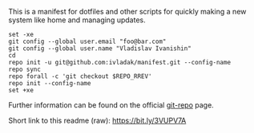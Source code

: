 This is a manifest for dotfiles and other scripts for quickly making a new
system like home and managing updates.

```
set -xe
git config --global user.email "foo@bar.com"
git config --global user.name "Vladislav Ivanishin"
cd
repo init -u git@github.com:ivladak/manifest.git --config-name
repo sync
repo forall -c 'git checkout $REPO_RREV'
repo init --config-name
set +xe
```

Further information can be found on the official
[git-repo](https://gerrit.googlesource.com/git-repo) page.

Short link to this readme (raw): https://bit.ly/3VUPV7A

